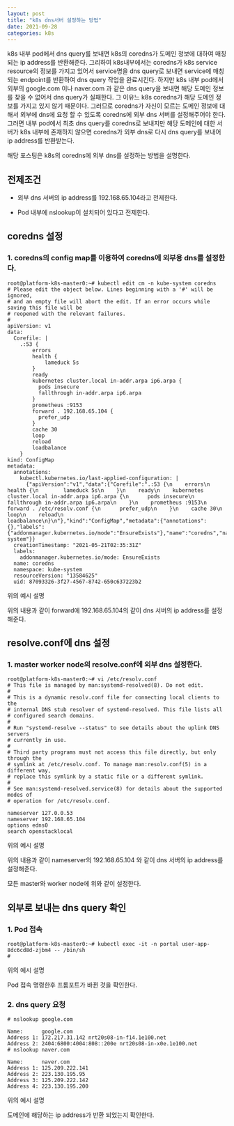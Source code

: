```yaml
---
layout: post
title: "k8s dns서버 설정하는 방법"
date: 2021-09-28
categories: k8s
---
```


k8s 내부 pod에서 dns query를 보내면 k8s의 coredns가 도메인 정보에 대하여 매칭되는 ip address를 반환해준다. 그리하여 k8s내부에서는 coredns가 k8s service resource의 정보를 가지고 있어서 service명을 dns query로 보내면 service에 매칭되는 endpoint를 반환하여 dns query 작업을 완료시킨다. 하지만 k8s 내부 pod에서 외부의 google.com 이나 naver.com 과 같은 dns query을 보내면 해당 도메인 정보를 찾을 수 없어서 dns query가 실패한다. 그 이유느 k8s coredns가 해당 도메인 정보를 가지고 있지 않기 때문이다. 그러므로 coredns가 자신이 모르는 도메인 정보에 대해서 외부에 dns에 요청 할 수 있도록 coredns에 외부 dns 서버를 설정해주어야 한다. 그러면 내부 pod에서 최초 dns query를 coredns로 보내지만 해당 도메인에 대한 서버가 k8s 내부에 존재하지 않으면 coredns가 외부 dns로 다시 dns query를 보내어 ip address를 반환받는다.  

해당 포스팅은 k8s의 coredns에 외부 dns를 설정하는 방법을 설명한다.

## 전제조건

* 외부 dns 서버의 ip address를 192.168.65.104라고 전제한다.

* Pod 내부에 nslookup이 설치되어 있다고 전제한다.

## coredns 설정

### 1. coredns의 config map를 이용하여 coredns에 외부용 dns를 설정한다.

```
root@platform-k8s-master0:~# kubectl edit cm -n kube-system coredns
# Please edit the object below. Lines beginning with a '#' will be ignored,
# and an empty file will abort the edit. If an error occurs while saving this file will be
# reopened with the relevant failures.
#
apiVersion: v1
data:
  Corefile: |
    .:53 {
        errors
        health {
            lameduck 5s
        }
        ready
        kubernetes cluster.local in-addr.arpa ip6.arpa {
          pods insecure
          fallthrough in-addr.arpa ip6.arpa
        }
        prometheus :9153
        forward . 192.168.65.104 {
          prefer_udp
        }
        cache 30
        loop
        reload
        loadbalance
    }
kind: ConfigMap
metadata:
  annotations:
    kubectl.kubernetes.io/last-applied-configuration: |
      {"apiVersion":"v1","data":{"Corefile":".:53 {\n    errors\n    health {\n        lameduck 5s\n    }\n    ready\n    kubernetes cluster.local in-addr.arpa ip6.arpa {\n      pods insecure\n      fallthrough in-addr.arpa ip6.arpa\n    }\n    prometheus :9153\n    forward . /etc/resolv.conf {\n      prefer_udp\n    }\n    cache 30\n    loop\n    reload\n    loadbalance\n}\n"},"kind":"ConfigMap","metadata":{"annotations":{},"labels":{"addonmanager.kubernetes.io/mode":"EnsureExists"},"name":"coredns","namespace":"kube-system"}}
  creationTimestamp: "2021-05-21T02:35:31Z"
  labels:
    addonmanager.kubernetes.io/mode: EnsureExists
  name: coredns
  namespace: kube-system
  resourceVersion: "13584625"
  uid: 87093326-3f27-4567-8742-650c637223b2

```

위의 예시 설명

위의 내용과 같이 forward에 192.168.65.104의 같이 dns 서버의 ip address를 설정해준다.

## resolve.conf에 dns 설정

### 1. master worker node의 resolve.conf에 외부 dns 설정한다.

```
root@platform-k8s-master0:~# vi /etc/resolv.conf 
# This file is managed by man:systemd-resolved(8). Do not edit.
#
# This is a dynamic resolv.conf file for connecting local clients to the
# internal DNS stub resolver of systemd-resolved. This file lists all
# configured search domains.
#
# Run "systemd-resolve --status" to see details about the uplink DNS servers
# currently in use.
#
# Third party programs must not access this file directly, but only through the
# symlink at /etc/resolv.conf. To manage man:resolv.conf(5) in a different way,
# replace this symlink by a static file or a different symlink.
#
# See man:systemd-resolved.service(8) for details about the supported modes of
# operation for /etc/resolv.conf.

nameserver 127.0.0.53
nameserver 192.168.65.104
options edns0
search openstacklocal
```
위의 예시 설명

위의 내용과 같이 nameserver의 192.168.65.104 와 같이 dns 서버의 ip address를 설정해준다.

모든 master와 worker node에 위와 같이 설정한다.

## 외부로 보내는 dns query 확인

### 1. Pod 접속

```
root@platform-k8s-master0:~# kubectl exec -it -n portal user-app-8dc6cd8d-zjbm4 -- /bin/sh
# 
```

위의 예시 설명 

Pod 접속 명령한후 프롬포트가 바뀐 것을 확인한다.

### 2. dns query 요청

```
# nslookup google.com

Name:      google.com
Address 1: 172.217.31.142 nrt20s08-in-f14.1e100.net
Address 2: 2404:6800:4004:808::200e nrt20s08-in-x0e.1e100.net
# nslookup naver.com

Name:      naver.com
Address 1: 125.209.222.141
Address 2: 223.130.195.95
Address 3: 125.209.222.142
Address 4: 223.130.195.200

```
위의 예시 설명 

도메인에 해당하는 ip address가 반환 되었는지 확인한다.